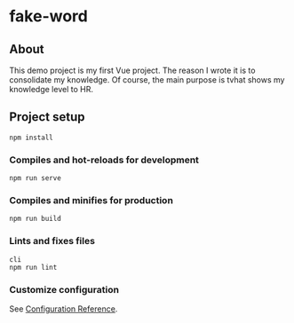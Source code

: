 # fake-word

## About

This demo project is my first Vue project. The reason I wrote it is to consolidate my knowledge. Of course, the main purpose is tvhat shows my knowledge level to HR.

## Project setup

``` nodejs
npm install
```

### Compiles and hot-reloads for development

``` nodejs
npm run serve
```

### Compiles and minifies for production

``` nodejs
npm run build
```

### Lints and fixes files

``` nodejs
cli
npm run lint
```

### Customize configuration

See [Configuration Reference](https://cli.vuejs.org/config/).
